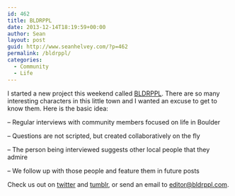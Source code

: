 ```yaml
---
id: 462
title: BLDRPPL
date: 2013-12-14T18:19:59+00:00
author: Sean
layout: post
guid: http://www.seanhelvey.com/?p=462
permalink: /bldrppl/
categories:
  - Community
  - Life
---
```

I started a new project this weekend called <a title="BLDRPPL" href="http://www.bldrppl.com/" target="_blank">BLDRPPL</a>. There are so many interesting characters in this little town and I wanted an excuse to get to know them. Here is the basic idea:

&#8211; Regular interviews with community members focused on life in Boulder

&#8211; Questions are not scripted, but created collaboratively on the fly

&#8211; The person being interviewed suggests other local people that they admire

&#8211; We follow up with those people and feature them in future posts

Check us out on <a title="Twitter" href="https://twitter.com/bldrppl" target="_blank">twitter</a> and <a title="tumblr" href="http://bldrppl.tumblr.com/" target="_blank">tumblr</a>, or send an email to <a title="editor@bldrppl.com" href="mailto:editor@bldrppl.com" target="_blank">editor@bldrppl.com</a>.